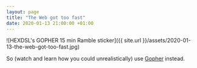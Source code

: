 ```yaml
---
layout: page
title: "The Web got too fast"
date: 2020-01-13 21:00:00 +01:00
---
```


![HEXDSL's GOPHER 15 min Ramble sticker]({{ site.url }}/assets/2020-01-13-the-web-got-too-fast.jpg)

So (watch and learn how you could unrealistically) use [Gopher](https://www.youtube.com/watch?v=ORgk-AwD7SQ) instead.
